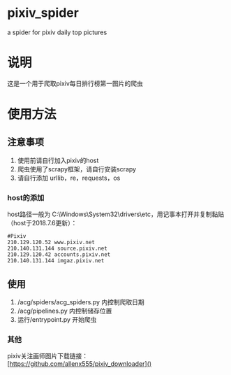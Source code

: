 # pixiv_spider
a spider for pixiv daily top pictures
# 说明
这是一个用于爬取pixiv每日排行榜第一图片的爬虫
# 使用方法
## 注意事项
1. 使用前请自行加入pixiv的host
2. 爬虫使用了scrapy框架，请自行安装scrapy
3. 请自行添加 urllib，re，requests，os
### host的添加
host路径一般为 C:\Windows\System32\drivers\etc，用记事本打开并复制黏贴（host于2018.7.6更新）：

    #Pixiv
    210.129.120.52 www.pixiv.net
    210.140.131.144 source.pixiv.net
    210.129.120.42 accounts.pixiv.net
    210.140.131.144 imgaz.pixiv.net

## 使用
1. /acg/spiders/acg_spiders.py 内控制爬取日期
2. /acg/pipelines.py 内控制储存位置
3. 运行/entrypoint.py 开始爬虫

### 其他
pixiv关注画师图片下载链接：
[https://github.com/allenx555/pixiv_downloader]()
